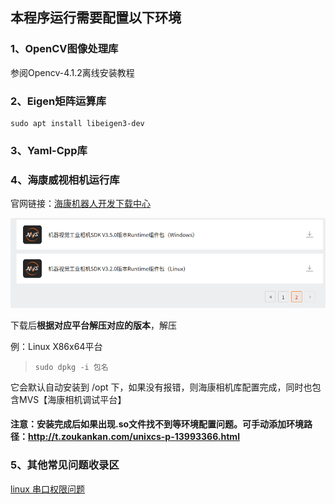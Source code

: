 ## 本程序运行需要配置以下环境

### 1、OpenCV图像处理库

参阅Opencv-4.1.2离线安装教程



### 2、Eigen矩阵运算库

~~~shell
sudo apt install libeigen3-dev
~~~

### 3、Yaml-Cpp库


### 4、海康威视相机运行库
官网链接：[海康机器人开发下载中心](https://www.hikrobotics.com/cn/machinevision/service/download?module=0)

![1](./resource/env_install_doc/1.png)

下载后**根据对应平台解压对应的版本**，解压

例：Linux X86x64平台

> ```
> sudo dpkg -i 包名
> ```

它会默认自动安装到 /opt 下，如果没有报错，则海康相机库配置完成，同时也包含MVS【海康相机调试平台】



#### 注意：安装完成后如果出现.so文件找不到等环境配置问题。可手动添加环境路径：http://t.zoukankan.com/unixcs-p-13993366.html


### 5、其他常见问题收录区
[linux 串口权限问题](https://blog.csdn.net/itas109/article/details/83027431)